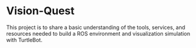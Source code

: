 # Vision-Quest
This project is to share a basic understanding of the tools, services, and resources needed to build a ROS environment and visualization simulation with TurtleBot.  
